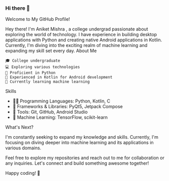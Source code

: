 
### Hi there 👋
Welcome to My GitHub Profile!

Hey there! I'm Aniket Mishra , a college undergrad passionate about exploring the world of technology. I have experience in building desktop applications with Python and creating native Android applications in Kotlin. Currently, I'm diving into the exciting realm of machine learning and expanding my skill set every day.
About Me

    🎓 College undergraduate
    💻 Exploring various technologies
    🐍 Proficient in Python
    📱 Experienced in Kotlin for Android development
    🤖 Currently learning machine learning

<!--
Projects

Here are some of the projects I've been working on:

Desktop Applications

    [Project Name]: Description of the project. Technologies used: Python, Tkinter (or any other GUI framework).

Android Applications

    (https://github.com/aniketmishr.connect-app)

Machine Learning

    [Project Name]: Description of the project. Technologies used: Python, TensorFlow, scikit-learn.
-->
Skills

 - 🧑‍💻 Programming Languages: Python, Kotlin, C
 - 📔 Frameworks & Libraries: PyQt5, Jetpack Compose
 - 🔎 Tools: Git, GitHub, Android Studio
 - 🤖 Machine Learning: TensorFlow, scikit-learn

What's Next?

I'm constantly seeking to expand my knowledge and skills. Currently, I'm focusing on diving deeper into machine learning and its applications in various domains.

Feel free to explore my repositories and reach out to me for collaboration or any inquiries. Let's connect and build something awesome together!

Happy coding! 🚀
<!--
**aniketmishr/aniketmishr** is a ✨ _special_ ✨ repository because its `README.md` (this file) appears on your GitHub profile.

Here are some ideas to get you started:

- 🔭 I’m currently working on ...
- 🌱 I’m currently learning ...
- 👯 I’m looking to collaborate on ...
- 🤔 I’m looking for help with ...
- 💬 Ask me about ...
- 📫 How to reach me: ...
- 😄 Pronouns: ...
- ⚡ Fun fact: ...
-->
